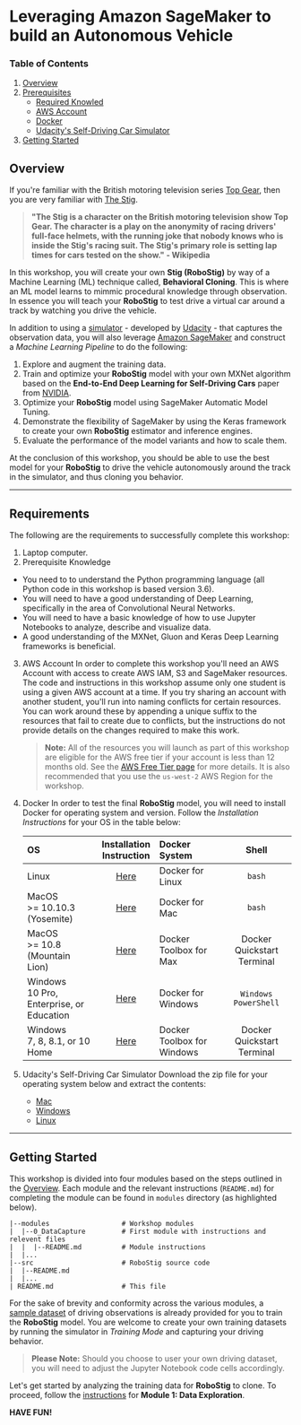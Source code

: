 # Leveraging Amazon SageMaker to build an Autonomous Vehicle

### Table of Contents

1. [Overview](#overview)
2. [Prerequisites](#prerequisites)
    * [Required Knowled](#required-knowledge)
    * [AWS Account](#aws-account)
    * [Docker](#docker)
    * [Udacity's Self-Driving Car Simulator](#udacitys-self-driving-car-simulator)
3. [Getting Started](#getting-started)

## Overview

If you're familiar with the British motoring television series [Top Gear](https://en.wikipedia.org/wiki/Top_Gear_(2002_TV_series)), then you are very familiar with [The Stig](https://www.topgear.com/car-news/stig).

>__"The Stig is a character on the British motoring television show Top Gear. The character is a play on the anonymity of racing drivers' full-face helmets, with the running joke that nobody knows who is inside the Stig's racing suit. The Stig's primary role is setting lap times for cars tested on the show." - Wikipedia__

In this workshop, you will create your own __Stig (RoboStig)__  by way of a Machine Learning (ML) technique called, __Behavioral Cloning__. This is where an ML model learns to mimmic procedural knowledge through observation. In essence you will teach your __RoboStig__ to test drive a virtual car around a track by watching you drive the vehicle.

In addition to using a [simulator](https://github.com/udacity/self-driving-car-sim) - developed by [Udacity](https://www.udacity.com/) - that captures the observation data, you will also leverage [Amazon SageMaker](https://aws.amazon.com/sagemaker) and construct a *Machine Learning Pipeline* to do the following:

1. Explore and augment the training data.
2. Train and optimize your __RoboStig__ model with your own MXNet algorithm based on the __End-to-End Deep Learning for Self-Driving Cars__ paper from [NVIDIA](https://devblogs.nvidia.com/deep-learning-self-driving-cars/).
3. Optimize your __RoboStig__ model using SageMaker Automatic Model Tuning.
4. Demonstrate the flexibility of SageMaker by using the Keras framework to create your own __RoboStig__ estimator and inference engines.
5. Evaluate the performance of the model variants and how to scale them.

At the conclusion of this workshop, you should be able to use the best model for your __RoboStig__ to drive the vehicle autonomously around the track in the simulator, and thus cloning you behavior.

---

## Requirements

The following are the requirements to successfully complete this workshop:

1. Laptop computer.
2. Prerequisite Knowledge
- You need to to understand the Python programming language (all Python code in this workshop is based version 3.6).
- You will need to have a good understanding of Deep Learning, specifically in the area of Convolutional Neural Networks. 
- You will need to have a basic knowledge of how to use Jupyter Notebooks to analyze, describe and visualize data.
- A good understanding of the MXNet, Gluon and Keras Deep Learning frameworks is beneficial.
3. AWS Account
    In order to complete this workshop you'll need an AWS Account with access to create AWS IAM, S3 and SageMaker resources. The code and instructions in this workshop assume only one student is using a given AWS account at a time. If you try sharing an account with another student, you'll run into naming conflicts for certain resources. You can work around these by appending a unique suffix to the resources that fail to create due to conflicts, but the instructions do not provide details on the changes required to make this work.
    >__Note:__ All of the resources you will launch as part of this workshop are eligible for the AWS free tier if your account is less than 12 months old. See the [AWS Free Tier page](https://aws.amazon.com/free/) for more details. It is also recommended that you use the `us-west-2` AWS Region for the workshop.
4. Docker
    In order to test the final __RoboStig__ model, you will need to install Docker for operating system and version. Follow the *Installation Instructions* for your OS in the table below:

    | OS                                       | Installation<br>Instruction               | Docker System               | Shell                      |
    |:-----------------------------------------|:-----------------------------------------:|:----------------------------|:--------------------------:|
    | Linux                                    | [Here](https://docs.docker.com/engine/installation/linux/)           | Docker for Linux            | `bash`                     |
    | MacOS <br>>= 10.10.3 (Yosemite)              | [Here](https://docs.docker.com/docker-for-mac/)             | Docker for Mac              | `bash`                     |
    | MacOS <br>>= 10.8 (Mountain Lion)            | [Here](https://docs.docker.com/toolbox/toolbox_install_mac/)     | Docker Toolbox for Max      | Docker Quickstart Terminal |
    | Windows <br>10 Pro, Enterprise, or Education | [Here](https://docs.docker.com/docker-for-windows)         | Docker for Windows          | `Windows PowerShell`       |
    | Windows <br>7, 8, 8.1, or 10 Home            | [Here](https://docs.docker.com/toolbox/toolbox_install_windows/) | Docker Toolbox for Windows  | Docker Quickstart Terminal |
5. Udacity's Self-Driving Car Simulator
    Download the zip file for your operating system below and extract the contents:
    - [Mac](https://d17h27t6h515a5.cloudfront.net/topher/2017/February/58983385_beta-simulator-mac/beta-simulator-mac.zip)
    - [Windows](https://d17h27t6h515a5.cloudfront.net/topher/2017/February/58983318_beta-simulator-windows/beta-simulator-windows.zip)
    - [Linux](https://d17h27t6h515a5.cloudfront.net/topher/2017/February/58983558_beta-simulator-linux/beta-simulator-linux.zip)

---

## Getting Started

<!--Before you can start, clone the repository by following these instructions:

1. Download the Git client for your operating system:
    >__Note:__ The list below contains links to the common *git-scm* client. Feel free to use an alternative client of your choosing.
    - [Mac](https://git-scm.com/download/mac)
    - [Windows](https://git-scm.com/download/win)
    - [Linux](https://git-scm.com/download/linux)
2. Clone the repository.
```bash
    $ git clone https://github.com/darkreapyre/RoboStig
```
-->
This workshop is divided into four modules based on the steps outlined in the [Overview](#overview). Each module and the relevant instructions (`README.md`) for completing the module can be found in `modules` directory (as highlighted below).

```text
|--modules                  # Workshop modules
|  |--0_DataCapture         # First module with instructions and relevent files
|  |  |--README.md          # Module instructions
|  |...
|--src                      # RoboStig source code
|  |--README.md
|  |...
| README.md                 # This file
```

For the sake of brevity and conformity across the various modules, a [sample dataset](https://d17h27t6h515a5.cloudfront.net/topher/2016/December/584f6edd_data/data.zip) of driving observations is already provided for you to train the __RoboStig__ model. You are welcome to create your own training datasets by running the simulator in *Training Mode* and capturing your driving behavior.
>__Please Note:__ Should you choose to user your own driving dataset, you will need to adjust the Jupyter Notebook code cells accordingly.

Let's get started by analyzing the training data for __RoboStig__ to clone. To proceed, follow the [instructions](./modules/1_DataExploration/README.md) for __Module 1: Data Exploration__.

__HAVE FUN!__